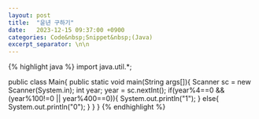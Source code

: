 ```yaml
---
layout: post
title:  "윤년 구하기"
date:   2023-12-15 09:37:00 +0900
categories: Code&nbsp;Snippet&nbsp;(Java)
excerpt_separator: \n\n
---
```


{% highlight java %}
import java.util.*;

public class Main{
    public static void main(String args[]){
        Scanner sc = new Scanner(System.in);
        int year;
        year = sc.nextInt();
        if(year%4==0 && (year%100!=0 || year%400==0)){
            System.out.println("1");
        }
        else{
            System.out.println("0");
        }
    }
}
{% endhighlight %}